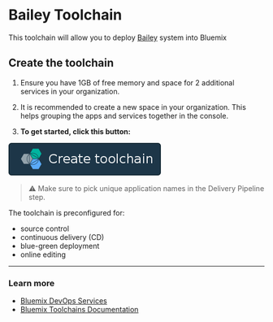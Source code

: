 # Bailey Toolchain

This toolchain will allow you to deploy [Bailey](https://github.ibm.com/cds-sre-org/bailey) system into Bluemix

## Create the toolchain

1. Ensure you have 1GB of free memory and space for 2 additional services in your organization.

1. It is recommended to create a new space in your organization. This helps grouping the apps and services together in the console.

1. **To get started, click this button:**

  [![Deploy To Bluemix](./.bluemix/create_toolchain_button.png)](https://console.w3ibm.bluemix.net/devops/setup/deploy/?repository=https%3A//github.ibm.com/edmoura/bailey-toolchain.git)

  > :warning: Make sure to pick unique application names in the Delivery Pipeline step.

The toolchain is preconfigured for:

- source control
- continuous delivery (CD)
- blue-green deployment
- online editing

---
### Learn more

* [Bluemix DevOps Services][bluemix_devops_url]
* [Bluemix Toolchains Documentation][toolchains_overview_url]

<!--Links-->
[bluemix_devops_url]: https://console.w3ibm.bluemix.net/devops
[toolchains_overview_url]: https://console.ng.bluemix.net/docs/toolchains/toolchains_overview.html
